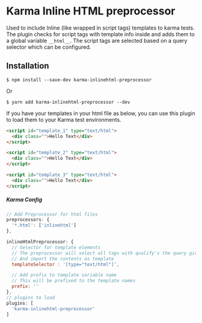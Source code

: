 # Karma Inline HTML preprocessor
Used to include Inline (like wrapped in script tags) templates to karma tests.
The plugin checks for script tags with template info inside and adds them to a global variable `__html__`. The script tags are selected based on a query selector which can be configured.

## Installation

```
$ npm install --save-dev karma-inlinehtml-preprocessor
```
Or
```
$ yarn add karma-inlinehtml-preprocessor --dev
```

If you have your templates in your html file as below, you can use this plugin to load them to your Karma test environments. 

```html
<script id="template_1" type="text/html">
  <div class="">Hello Text</div>
</script>

<script id="template_2" type="text/html">
  <div class="">Hello Text</div>
</script>

<script id="template_3" type="text/html">
  <div class="">Hello Text</div>
</script>
```


##### Karma Config
```js
// Add Preprocessor for html files
preprocessors: {
  '*.html': ['inlinehtml']
},

inlineHtmlPreprocessor: {
  // Selector for template elements
  // The preprocessor will select all tags with qualify's the query given below.
  // And import the contents as template
  templateSelector : '[type="text/html"]',

  // Add prefix to template variable name
  // This will be prefixed to the template names
  prefix: ''
},
// plugins to load
plugins: [
  'karma-inlinehtml-preprocessor'
]
```
